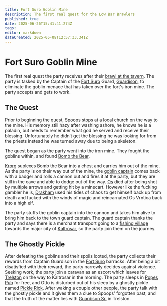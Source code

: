 ```yaml
---
title: Fort Suro Goblin Mine
description: The first real quest for the Low Bar Brawlers
published: true
date: 2025-06-26T15:41:41.274Z
tags: 
editor: markdown
dateCreated: 2025-05-08T12:57:33.341Z
---
```


# Fort Suro Goblin Mine
The first real quest the party receives after their [brawl at the tavern](/Events/fort-suro-tavern-brawl). The party is tasked by the Captain of the [Fort Suro](/locations/Mardun/Fort-Suro) Guard, [Guardison](/characters/captain-guardison), to eliminate the goblin menace that has taken over the fort's iron mine. The party accepts and gets to work.

## The Quest
Prior to beginning the quest, [Spoops](/characters/spoops) stops at a local church on the way to the mine. His memory still hazy after washing ashore, he knows he is a paladin, but needs to remember what god he served and receive their blessing. Unfortunately he didn’t get the blessing he was looking for from the priests instead he was turned away due to being a skeleton.

The quest began as the party went into the iron mine. They fought the goblins within, and found [Bomb the Bear](/characters/Bomb-the-Bear). 

[Krorg](/characters/krorg) suplexes Bomb the Bear into a chest and carries him out of the mine. As the party is on their way out of the mine, the [goblin captain](/characters/goblin-captain) comes back with a badger and rolls a cannon out and fires it at the party, but they are still in the cave and able to dodge out of the way. [Os](/characters/os) died after being shot by multiple arrows and getting hit by a minecart. However like the fucking gambler he is, [Drakham](/characters/drakham) used his tides of chaos to get himself back up from death and fucked with the winds of magic and reincarnated Os Vrntica back into a high elf.



The party stuffs the goblin captain into the cannon and takes him alive to bring him back to the town guard captain. The guard captain thanks the party and says there is a merchant transport going to a [fishing village](/locations/Mardun/Trelston) towards the major city of [Kaltrosar](/locations/Mardun/Kaltrosar), so the party join them on the journey.


## The Ghostly Pickle
After defeating the goblins and their spoils looted, the party collects their rewards from Captain Guardison in the [Fort Suro](/locations/Mardun/Fort-Suro) barracks. After being a bit disatisfied with their reward, the party narrowly decides against violence. Seeking work, the party join a caravan as an escort which leaves for [Trelston](/locations/Mardun/Trelston) on the way to Kaltrosar in the morning. The party sleeps in [Popes Pub](/locations/Mardun/popes-pub) for free, and Otto is disturbed out of his sleep by a ghostly pickle named [Pickle Rick](/characters/pickle-rick). After waking a couple other people, the party talk with the ghostly pickle and it gives them a clue to Spoops' forgotten past, and that the truth of the matter lies with [Guardison Sr.](/characters/guardison-senior) in Trelston.



